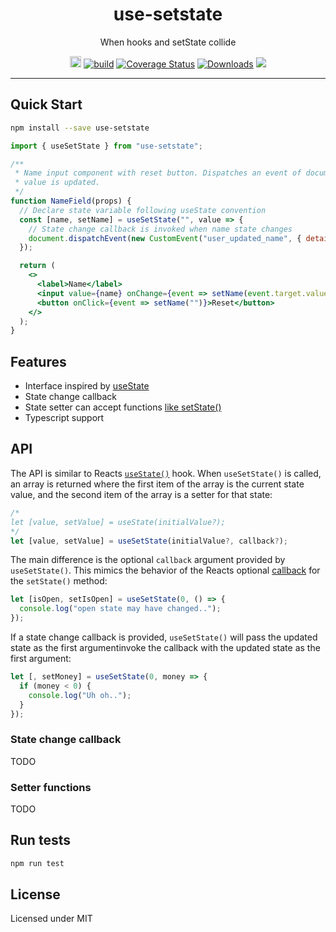 <h1 align="center">use-setstate</h1>
<p align="center">When hooks and setState collide</p>

<p align="center">
  <a href="https://badge.fury.io/js/use-setstate"><img src="https://badge.fury.io/js/use-setstate.svg" alt="npm version" height="18"></a>
  <a href="https://travis-ci.org/dacre-denny/use-setstate"><img src="https://travis-ci.org/dacre-denny/use-setstate.svg?branch=master" alt="build"></a>
  <a href='https://coveralls.io/github/dacre-denny/use-setstate?branch=master'><img src='https://coveralls.io/repos/github/dacre-denny/use-setstate/badge.svg?branch=master' alt='Coverage Status' /></a>
  <a href="https://www.npmjs.com/package/use-setstate"><img src="https://img.shields.io/npm/dm/use-setstate" alt="Downloads"></a>
  <a href="https://www.codacy.com?utm_source=github.com&amp;utm_medium=referral&amp;utm_content=dacre-denny/use-setstate&amp;utm_campaign=Badge_Grade"><img src="https://api.codacy.com/project/badge/Grade/295187f20b074fd9b63040c3538e006a"/></a>
</p>

---

## Quick Start

```bash
npm install --save use-setstate
```

```jsx
import { useSetState } from "use-setstate";

/**
 * Name input component with reset button. Dispatches an event of document when name
 * value is updated.
 */
function NameField(props) {
  // Declare state variable following useState convention
  const [name, setName] = useSetState("", value => {
    // State change callback is invoked when name state changes
    document.dispatchEvent(new CustomEvent("user_updated_name", { details: { value } }));
  });

  return (
    <>
      <label>Name</label>
      <input value={name} onChange={event => setName(event.target.value)} />
      <button onClick={event => setName("")}>Reset</button>
    </>
  );
}
```

## Features

- Interface inspired by [useState](https://reactjs.org/docs/hooks-state.html)
- State change callback
- State setter can accept functions [like setState()](https://reactjs.org/docs/state-and-lifecycle.html#state-updates-may-be-asynchronous)
- Typescript support

## API

The API is similar to Reacts [`useState()`](https://reactjs.org/docs/hooks-state.html) hook. When `useSetState()` is called, an array is returned where the first item of the array is the current state value, and the second item of the array is a setter for that state:

```jsx
/*
let [value, setValue] = useState(initialValue?);
*/
let [value, setValue] = useSetState(initialValue?, callback?);
```

The main difference is the optional `callback` argument provided by `useSetState()`. This mimics the behavior of the Reacts optional [callback](https://reactjs.org/docs/react-component.html#setstate) for the `setState()` method:

```jsx
let [isOpen, setIsOpen] = useSetState(0, () => {
  console.log("open state may have changed..");
});
```

If a state change callback is provided, `useSetState()` will pass the updated state as the first argumentinvoke the callback with the updated state as the first argument:

```jsx
let [, setMoney] = useSetState(0, money => {
  if (money < 0) {
    console.log("Uh oh..");
  }
});
```

### State change callback

TODO

### Setter functions

TODO

## Run tests

```bash
npm run test
```

## License

Licensed under MIT
